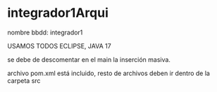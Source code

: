 # integrador1Arqui

nombre bbdd: integrador1

USAMOS TODOS ECLIPSE, JAVA 17

se debe de descomentar en el main la inserción masiva.

archivo pom.xml está incluido, resto de archivos deben ir dentro de la carpeta src